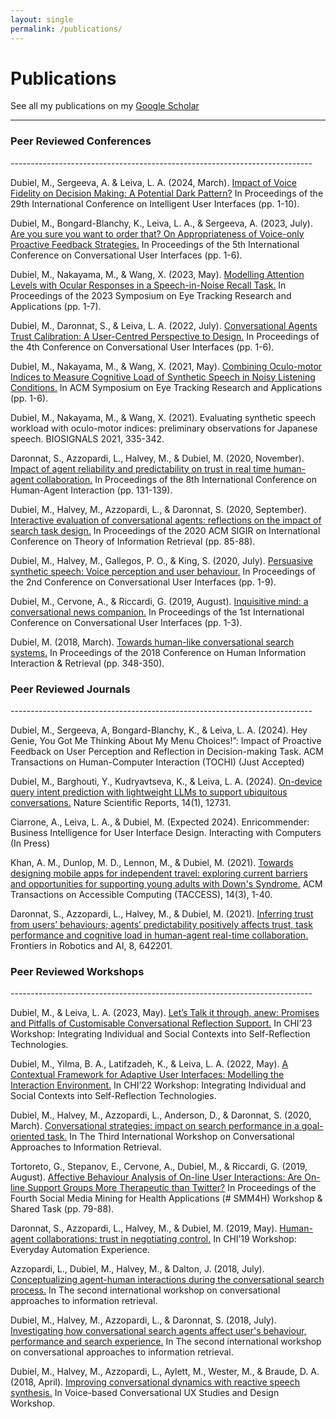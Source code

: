 ```yaml
---
layout: single
permalink: /publications/
---
```


<h1>Publications</h1>

See all my publications on my [Google Scholar](https://scholar.google.co.uk/citations?user=N5VfxGEAAAAJ&hl=en)

---------------------------------------------------------------------------
<h3>Peer Reviewed Conferences</h3>
---------------------------------------------------------------------------

Dubiel, M., Sergeeva, A. & Leiva, L. A.  (2024, March). [Impact of Voice Fidelity on Decision Making: A Potential Dark Pattern?](https://dl.acm.org/doi/10.1145/3640543.3645202) In Proceedings of the 29th International Conference on Intelligent User Interfaces (pp. 1-10).

Dubiel, M., Bongard-Blanchy, K., Leiva, L. A., & Sergeeva, A. (2023, July). [Are you sure you want to order that? On Appropriateness of Voice-only Proactive Feedback Strategies.](https://web.archive.org/web/20230720201700id_/https://dl.acm.org/doi/pdf/10.1145/3571884.3604312) In Proceedings of the 5th International Conference on Conversational User Interfaces (pp. 1-6).

Dubiel, M., Nakayama, M., & Wang, X. (2023, May). [Modelling Attention Levels with Ocular Responses in a Speech-in-Noise Recall Task.](https://dl.acm.org/doi/pdf/10.1145/3588015.3589665) In Proceedings of the 2023 Symposium on Eye Tracking Research and Applications (pp. 1-7).	

Dubiel, M., Daronnat, S., & Leiva, L. A. (2022, July). [Conversational Agents Trust Calibration: A User-Centred Perspective to Design.](https://dl.acm.org/doi/pdf/10.1145/3543829.3544518) In Proceedings of the 4th Conference on Conversational User Interfaces (pp. 1-6).	

Dubiel, M., Nakayama, M., & Wang, X. (2021, May). [Combining Oculo-motor Indices to Measure Cognitive Load of Synthetic Speech in Noisy Listening Conditions.](https://pure.strath.ac.uk/ws/portalfiles/portal/121710947/Dubiel_etal_ETRA2021_Combining_oculo_motor_indices_to_measure_cognitive_load.pdf) In ACM Symposium on Eye Tracking Research and Applications (pp. 1-6).

Dubiel, M., Nakayama, M., & Wang, X. (2021). Evaluating synthetic speech workload with oculo-motor indices: preliminary observations for Japanese speech. BIOSIGNALS 2021, 335-342.

Daronnat, S., Azzopardi, L., Halvey, M., & Dubiel, M. (2020, November). [Impact of agent reliability and predictability on trust in real time human-agent collaboration.](https://pure.strath.ac.uk/ws/portalfiles/portal/113933064/Daronnat_etal_HAI_2020_Impact_of_agent_reliabiilty_and_predictability_on_trust.pdf) In Proceedings of the 8th International Conference on Human-Agent Interaction (pp. 131-139).

Dubiel, M., Halvey, M., Azzopardi, L., & Daronnat, S. (2020, September). [Interactive evaluation of conversational agents: reflections on the impact of search task design.](https://pure.strath.ac.uk/ws/portalfiles/portal/109825643/Dubiel_etal_SIGIR_2020_Interactive_evaluation_of_conversational_agents.pdf) In Proceedings of the 2020 ACM SIGIR on International Conference on Theory of Information Retrieval (pp. 85-88).

Dubiel, M., Halvey, M., Gallegos, P. O., & King, S. (2020, July). [Persuasive synthetic speech: Voice perception and user behaviour.](https://strathprints.strath.ac.uk/72547/1/Dubiel_etal_CUI2020_Persuasive_synthetic_speech.pdf) In Proceedings of the 2nd Conference on Conversational User Interfaces (pp. 1-9).

Dubiel, M., Cervone, A., & Riccardi, G. (2019, August). [Inquisitive mind: a conversational news companion.](https://strathprints.strath.ac.uk/68892/1/Dubiel_etal_CUI_2019_Inquisitive_mind_a_conversational_news_companion.pdf) In Proceedings of the 1st International Conference on Conversational User Interfaces (pp. 1-3).

Dubiel, M. (2018, March). [Towards human-like conversational search systems.](https://pure.strath.ac.uk/ws/portalfiles/portal/81238181/Dubiel_CHIIR_2018_Towards_human_like_conversational_search_systems.pdf) In Proceedings of the 2018 Conference on Human Information Interaction & Retrieval (pp. 348-350).

<h3>Peer Reviewed Journals</h3>
---------------------------------------------------------------------------

Dubiel, M., Sergeeva, A, Bongard-Blanchy, K., & Leiva, L. A. (2024). Hey Genie, You Got Me Thinking About My Menu Choices!”: Impact of Proactive Feedback on User Perception and Reflection in Decision-making Task. ACM Transactions on Human-Computer Interaction (TOCHI) (Just Accepted)

Dubiel, M., Barghouti, Y., Kudryavtseva, K., & Leiva, L. A. (2024). [On-device query intent prediction with lightweight LLMs to support ubiquitous conversations.](https://www.nature.com/articles/s41598-024-63380-6.pdf) Nature Scientific Reports, 14(1), 12731.

Ciarrone, A., Leiva, L. A., & Dubiel, M. (Expected 2024). Enricommender: Business Intelligence for User Interface Design. Interacting with Computers (In Press) 

Khan, A. M., Dunlop, M. D., Lennon, M., & Dubiel, M. (2021). [Towards designing mobile apps for independent travel: exploring current barriers and opportunities for supporting young adults with Down's Syndrome.](https://pure.strath.ac.uk/ws/portalfiles/portal/122934826/Khan_etal_TAC_2021_Towards_designing_mobile_apps_for_independent_travel.pdf) ACM Transactions on Accessible Computing (TACCESS), 14(3), 1-40.

Daronnat, S., Azzopardi, L., Halvey, M., & Dubiel, M. (2021). [Inferring trust from users’ behaviours; agents’ predictability positively affects trust, task performance and cognitive load in human-agent real-time collaboration.](https://www.frontiersin.org/journals/robotics-and-ai/articles/10.3389/frobt.2021.642201/full) Frontiers in Robotics and AI, 8, 642201.

<h3>Peer Reviewed Workshops</h3>
---------------------------------------------------------------------------

Dubiel, M., & Leiva, L. A. (2023, May). [Let’s Talk it through, anew: Promises and Pitfalls of Customisable Conversational Reflection Support.](https://orbilu.uni.lu/bitstream/10993/54893/1/Customisable_Reflection_Support.pdf) In CHI’23 Workshop: Integrating Individual and Social Contexts into Self-Reflection Technologies.

Dubiel, M., Yilma, B. A., Latifzadeh, K., & Leiva, L. A. (2022, May). [A Contextual Framework for Adaptive User Interfaces: Modelling the Interaction Environment.](https://arxiv.org/pdf/2203.16882)  In CHI’22 Workshop: Integrating Individual and Social Contexts into Self-Reflection Technologies.

Dubiel, M., Halvey, M., Azzopardi, L., Anderson, D., & Daronnat, S. (2020, March). [Conversational strategies: impact on search performance in a goal-oriented task.](https://strathprints.strath.ac.uk/71809/1/Dubiel_etal_CAIR2020_Conversational_strategies_impact_on_search_performance.pdf) In The Third International Workshop on Conversational Approaches to Information Retrieval.

Tortoreto, G., Stepanov, E., Cervone, A., Dubiel, M., & Riccardi, G. (2019, August). [Affective Behaviour Analysis of On-line User Interactions: Are On-line Support Groups More Therapeutic than Twitter?](https://arxiv.org/pdf/1911.01371) In Proceedings of the Fourth Social Media Mining for Health Applications (# SMM4H) Workshop & Shared Task (pp. 79-88).

Daronnat, S., Azzopardi, L., Halvey, M., & Dubiel, M. (2019, May). [Human-agent collaborations: trust in negotiating control.](https://pure.strath.ac.uk/ws/portalfiles/portal/91823599/Daronnat_etal_CHI2019_Human_agent_collaborations_trust_in_negotiating_control.pdf) In CHI’19 Workshop: Everyday Automation Experience. 

Azzopardi, L., Dubiel, M., Halvey, M., & Dalton, J. (2018, July). [Conceptualizing agent-human interactions during the conversational search process.](https://pure.strath.ac.uk/ws/portalfiles/portal/81617009/Azzopardi_etal_2018_Conceptualizing_agent_human_interactions_during_the_conversational_search_process.pdf) In The second international workshop on conversational approaches to information retrieval.

Dubiel, M., Halvey, M., Azzopardi, L., & Daronnat, S. (2018, July). [Investigating how conversational search agents affect user's behaviour, performance and search experience.](https://pure.strath.ac.uk/ws/portalfiles/portal/81774688/Dubiel_etal_CAIR_2018_Investigating_how_conversational_search_agents_affect_users_behaviour.pdf) In The second international workshop on conversational approaches to information retrieval.

Dubiel, M., Halvey, M., Azzopardi, L., Aylett, M., Wester, M., & Braude, D. A. (2018, April). [Improving conversational dynamics with reactive speech synthesis.](https://strathprints.strath.ac.uk/64167/2/Dubiel_etal_CHI_2018_Improving_conversational_dynamics_with_reactive_speech_synthesis.pdf) In Voice-based Conversational UX Studies and Design Workshop.

